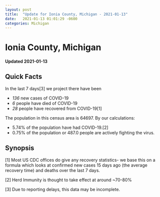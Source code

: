 ```yaml
---
layout: post
title:  "Update for Ionia County, Michigan - 2021-01-13"
date:   2021-01-13 01:01:29 -0600
categories: Michigan
---
```


# Ionia County, Michigan
#### Updated 2021-01-13

## Quick Facts

In the last 7 days[3] we project there have been
- *136* new cases of COVID-19
- *6* people have died of COVID-19
- *28* people have recovered from COVID-19[1]

The population in this census area is 64697. By our calculations:
- 5.74% of the population have had COVID-19.[2]
- 0.75% of the population or 487.0 people are actively fighting the virus.

## Synopsis




[1] Most US CDC offices do give any recovery statistics- we base this on a formula which looks at confirmed new cases
15 days ago (the average recovery time) and deaths over the last 7 days.

[2] Herd Immunity is thought to take effect at around ~70-80%

[3] Due to reporting delays, this data may be incomplete.
 
    